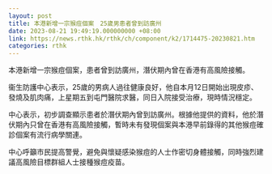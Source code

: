 ```yaml
---
layout: post
title: 本港新增一宗猴痘個案　25歲男患者曾到訪廣州
date: 2023-08-21 19:49:19.000000000 +08:00
link: https://news.rthk.hk/rthk/ch/component/k2/1714475-20230821.htm
categories: rthk
---
```


本港新增一宗猴痘個案，患者曾到訪廣州，潛伏期內曾在香港有高風險接觸。

衞生防護中心表示，25歲的男病人過往健康良好，他自本月12日開始出現皮疹、發燒及肌肉痛，上星期五到屯門醫院求醫，同日入院接受治療，現時情況穩定。

中心表示，初步調查顯示患者於潛伏期內曾到訪廣州。根據他提供的資料，他於潛伏期內只曾在香港有高風險接觸，暫時未有發現個案與本港早前錄得的其他猴痘確診個案有流行病學關連。

中心呼籲市民提高警覺，避免與懷疑感染猴痘的人士作密切身體接觸，同時強烈建議高風險目標群組人士接種猴痘疫苗。
